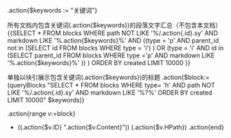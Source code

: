 .action{$keywords := "关键词"}

所有文档内包含关键词(.action{$keywords})的段落文字汇总（不包含本文档）
{{SELECT * FROM blocks WHERE path NOT LIKE '%/.action{.id}.sy' AND markdown LIKE '%.action{$keywords}%' AND  ((type = 'p' AND parent_id not in (SELECT id FROM blocks WHERE  type = 'i') )  OR (type = 'i' AND id in (SELECT parent_id FROM blocks WHERE  type ='p' AND markdown LIKE '%.action{$keywords}%' )) ) ORDER BY created LIMIT 10000 }}

单独以块引展示包含关键词(.action{$keywords})的标题
.action{$block:= (queryBlocks "SELECT * FROM blocks WHERE type= 'h' AND path NOT LIKE '%/.action{.id}.sy' AND markdown LIKE '%?%'  ORDER BY created LIMIT 10000" $keywords)}

.action{range $v:=$block} 
- ((.action{$v.ID} ".action{$v.Content}")) (.action{$v.HPath})
.action{end}
